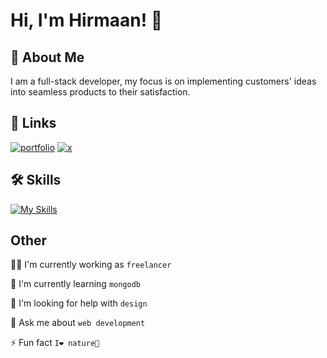 # Hi, I'm Hirmaan! 👋

## 🚀 About Me

I am a full-stack developer, my focus is on implementing customers' ideas into seamless products to their satisfaction.

## 🔗 Links

[![portfolio](https://img.shields.io/badge/my_portfolio-000?style=for-the-badge&logo=ko-fi&logoColor=white)]()
[![x](https://img.shields.io/badge/twitter-1DA1F2?style=for-the-badge&logo=twitter&logoColor=white)](https://x.com/HirmaanR)

## 🛠 Skills

[![My Skills](https://skillicons.dev/icons?i=js,html,css,react,redux,tailwindcss,jquery,nextjs,nodejs,py,django,cs,dotnet,mongodb,git,neovim)](https://skillicons.dev)

## Other

👩‍💻 I'm currently working as `freelancer`

🧠 I'm currently learning `mongodb`

🤔 I'm looking for help with `design`

💬 Ask me about `web development`

⚡️ Fun fact `I❤️ nature🌿`
